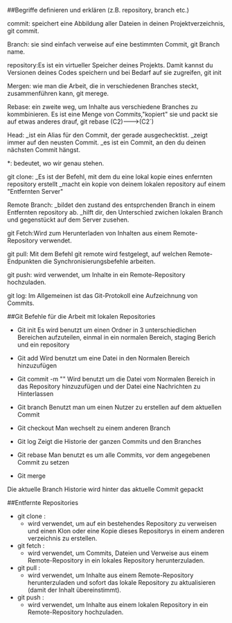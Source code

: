 ##Begriffe definieren und erklären (z.B. repository, branch etc.)

commit: speichert eine Abbildung aller Dateien in deinen Projektverzeichnis, git commit. 

Branch: sie sind einfach verweise auf eine bestimmten Commit, git Branch name.

repository:Es ist ein virtueller Speicher deines Projekts. Damit kannst du Versionen deines Codes speichern und bei Bedarf auf sie zugreifen, git init

Mergen: wie man die Arbeit, die in verschiedenen Branches steckt, zusammenführen kann, git merege.

Rebase: ein zweite weg, um Inhalte aus verschiedene Branches zu kommbinieren. Es ist eine Menge von Commits,"kopiert" sie und packt sie auf etwas anderes drauf, git rebase (C2)--->(C2`)

Head: _ist ein Alias für den Commit, der gerade ausgechecktist.
      _zeigt immer auf den neusten Commit.
      _es ist ein Commit, an den du deinen nächsten Commit hängst.

*: bedeutet, wo wir genau stehen.

git clone: _Es ist der Befehl, mit dem du eine lokal kopie eines enfernten repository erstellt 
           _macht ein kopie von deinem lokalen repository auf einem "Entfernten Server"

Remote Branch: _bildet den zustand des entsprchenden Branch in einem Entfernten repository ab.
               _hilft dir, den Unterschied zwichen lokalen Branch und gegenstückt auf dem Server zusehen.

git Fetch:Wird zum Herunterladen von Inhalten aus einem Remote-Repository verwendet.

git pull: Mit dem Befehl git remote wird festgelegt, auf welchen Remote-Endpunkten die Synchronisierungsbefehle arbeiten.

git push: wird verwendet, um Inhalte in ein Remote-Repository hochzuladen.

git log: Im Allgemeinen ist das Git-Protokoll eine Aufzeichnung von Commits.

##Git Befehle für die Arbeit mit lokalen Repositories

- Git init
Es wird benutzt um einen Ordner in 3 unterschiedlichen Bereichen aufzuteilen, einmal in ein normalen
Bereich, staging Berich und ein repository

- Git add
Wird benutzt um eine Datei in den Normalen Bereich hinzuzufügen

- Git commit -m ""
Wird benutzt um die Datei vom Normalen Bereich in das Repository hinzuzufügen und der Datei eine Nachrichten
zu Hinterlassen 

- Git branch
Benutzt man um einen Nutzer zu erstellen auf dem aktuellen Commit

- Git checkout
Man wechselt zu einem anderen Branch

- Git log
Zeigt die Historie der ganzen Commits und den Branches

- Git rebase
Man benutzt es um alle Commits, vor dem angegebenen Commit zu setzen 

- Git merge 

Die aktuelle Branch Historie wird hinter das aktuelle Commit gepackt

##Entfernte Repositories
- git clone :
  - wird verwendet, um auf ein bestehendes Repository zu verweisen und einen Klon 
  oder eine Kopie dieses Repositorys in einem anderen verzeichnis zu erstellen.
- git fetch : 
  - wird verwendet, um Commits, Dateien und Verweise aus einem
    Remote-Repository in ein lokales Repository herunterzuladen.
- git pull :
  - wird verwendet, um Inhalte aus einem Remote-Repository herunterzuladen 
    und sofort das lokale Repository zu aktualisieren (damit der Inhalt übereinstimmt).
- git push :
  - wird verwendet, um Inhalte aus einem lokalen Repository in ein Remote-Repository hochzuladen.

